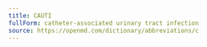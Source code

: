 ```yaml
---
title: CAUTI
fullForm: catheter-associated urinary tract infection
source: https://openmd.com/dictionary/abbreviations/c
---
```

